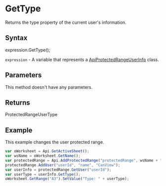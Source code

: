 # GetType

Returns the type property of the current user's information.

## Syntax

expression.GetType();

`expression` - A variable that represents a [ApiProtectedRangeUserInfo](../ApiProtectedRangeUserInfo.md) class.

## Parameters

This method doesn't have any parameters.

## Returns

ProtectedRangeUserType

## Example

This example changes the user protected range.

```javascript
var oWorksheet = Api.GetActiveSheet();
var wsName = oWorksheet.GetName();
var protectedRange = Api.AddProtectedRange("protectedRange", wsName + "!$A$1:$B$1");
protectedRange.AddUser("userId", "name", "CanView");
var userInfo = protectedRange.GetUser("userId");
var userType = userInfo.GetType();
oWorksheet.GetRange("A3").SetValue("Type: " + userType);
```
